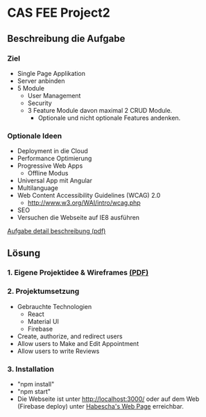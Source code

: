 # CAS FEE Project2

## Beschreibung die Aufgabe

### Ziel

-   Single Page Applikation
-   Server anbinden
-   5 Module
    -   User Management
    -   Security
    -   3 Feature Module davon maximal 2 CRUD Module.
        -   Optionale und nicht optionale Features andenken.

### Optionale Ideen

-   Deployment in die Cloud
-   Performance Optimierung
-   Progressive Web Apps
    -   Offline Modus
-   Universal App mit Angular
-   Multilanguage
-   Web Content Accessibility Guidelines (WCAG) 2.0
    -   http://www.w3.org/WAI/intro/wcag.php
-   SEO
-   Versuchen die Webseite auf IE8 ausführen

[Aufgabe detail beschreibung (pdf)](Projekt2-beschreibung.pdf)

## Lösung

### 1. Eigene Projektidee & Wireframes [(PDF)](Projekidee-und-Mockups-Dokumentation.pdf)

### 2. Projektumsetzung

-   Gebrauchte Technologien
    -   React
    -   Material UI
    -   Firebase
-   Create, authorize, and redirect users
-   Allow users to Make and Edit Appointment
-   Allow users to write Reviews

### 3. Installation

-   "npm install"
-   "npm start"
-   Die Webseite ist unter [http://localhost:3000/](http://localhost:3000/) oder auf dem Web (Firebase deploy) unter [Habescha's Web Page](https://habescha-fee.web.app "Habescha's Web Page") erreichbar.
